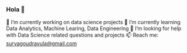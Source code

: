 ### Hola 👋


🔭 I’m currently working on data science projects
🌱 I’m currently learning Data Analytics, Machine Learing, Data Engineering
🤔 I’m looking for help with Data Science related questions and projects
📫 Reach me: suryagoudravula@gmail.com
